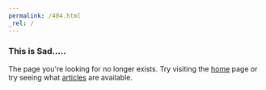 ```yaml
---
permalink: /404.html
_rel: /
---
```


### This is Sad.....

The page you're looking for no longer exists. Try visiting the [home](index.md) page or try seeing what [articles](articles/intro.md) are available.
